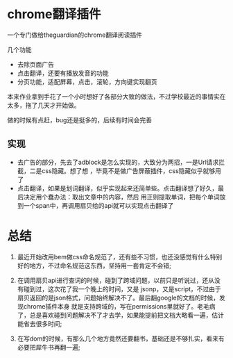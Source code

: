 # chrome翻译插件

一个专门做给theguardian的chrome翻译阅读插件

几个功能
* 去除页面广告
* 点击翻译，还要有播放发音的功能
* 分页功能，适配屏幕，点击，滚轮，方向键实现翻页

本来作业拿到手花了一个小时想好了各部分大致的做法，不过学校最近的事情实在太多，拖了几天才开始做。

做的时候有点赶，bug还是挺多的，后续有时间会完善

  
## 实现

* 去广告的部分，先去了adblock是怎么实现的，大致分为两招，一是Url请求拦截，二是css隐藏。想了想
，毕竟不是做广告屏蔽插件，css隐藏似乎就够用了
* 点击翻译，如果是划词翻译，似乎实现起来还简单些。点击翻译想了好久，最后决定用个蠢办法：取出文章中的内容，然后
用正则提取单词，把每个单词放到一个span中，再调用扇贝给的api就可以实现点击翻译了


# 总结
1. 最近开始改用bem做css命名规范了，还有些不习惯，也还没感觉有什么特别好的地方，不过命名规范这东西，坚持用一套肯定不会错;

2. 在调用扇贝api进行查词的时候，碰到了跨域问题，以前只是听说过，还从没有碰到过，这次花了我一个晚上的时间，又是
jsonp，又是script，不过由于扇贝返回的是json格式，问题始终解决不了。最后翻google的文档的时候，发现chrome插件本身
就是支持跨域的，写在permissions里就好了。老毛病了，总是喜欢碰到问题解决不了才去学，如果能提前把文档大略看一遍，估计
能省去很多时间;

3. 在写dom的时候，有那么几个地方竟然还要翻书，基础还是不够扎实，看来有必要把犀牛书再翻一遍;









 